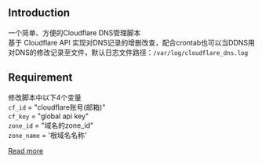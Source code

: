 ## Introduction
一个简单、方便的Cloudflare DNS管理脚本  
基于 Cloudflare API 实现对DNS记录的增删改查，配合crontab也可以当DDNS用  
对DNS的修改记录至文件，默认日志文件路径：`/var/log/cloudflare_dns.log`

## Requirement
修改脚本中以下4个变量  
`cf_id` = "cloudflare账号(邮箱)"   
`cf_key` = "global api key"  
`zone_id` = "域名的zone_id"  
`zone_name` = '根域名名称'

[Read more](https://blog.kwin.win/2021/02/25/cloudflare-dns-manipulate/)  